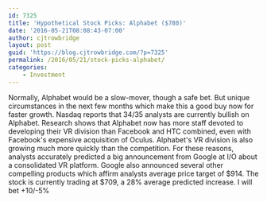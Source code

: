 ```yaml
---
id: 7325
title: 'Hypothetical Stock Picks: Alphabet ($780)'
date: '2016-05-21T08:08:43-07:00'
author: cjtrowbridge
layout: post
guid: 'https://blog.cjtrowbridge.com/?p=7325'
permalink: /2016/05/21/stock-picks-alphabet/
categories:
    - Investment
---
```


Normally, Alphabet would be a slow-mover, though a safe bet. But unique circumstances in the next few months which make this a good buy now for faster growth. Nasdaq reports that 34/35 analysts are currently bullish on Alphabet. Research shows that Alphabet now has more staff devoted to developing their VR division than Facebook and HTC combined, even with Facebook's expensive acquisition of Oculus. Alphabet's VR division is also growing much more quickly than the competition. For these reasons, analysts accurately predicted a big announcement from Google at I/O about a consolidated VR platform. Google also announced several other compelling products which affirm analysts average price target of $914. The stock is currently trading at $709, a 28% average predicted increase. I will bet +10/-5%